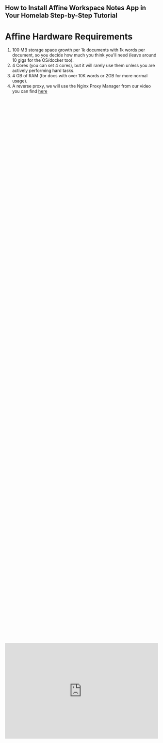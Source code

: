 ## How to Install Affine Workspace Notes App in Your Homelab  Step-by-Step Tutorial

# Affine Hardware Requirements

1.  100 MB storage space growth per 1k documents with 1k words per document, so you decide how much you think you'll need (leave around 10 gigs for the OS/docker too).
2.  4 Cores (you can set 4 cores), but it will rarely use them unless you are actively performing hard tasks.
3.  4 GB of RAM (for docs with over 10K words or 2GB for more normal usage).
4.  A reverse proxy, we will use the Nginx Proxy Manager from our video you can find [here](https://www.youtube.com/watch?v=DjKom4B4USo&ab_channel=LearnToHomeLab)

<div style="display: flex; justify-content: center; align-items: center; height: 100%;">
    <iframe width="560" height="315" src="https://www.youtube.com/embed/oUwv6MjE6BU?si=N1G55AGJzfQjs1Gp" frameborder="0" allow="accelerometer; autoplay; clipboard-write; encrypted-media; gyroscope; picture-in-picture" allowfullscreen></iframe>
</div>
-----

# Create LXC on Proxmox

Go ahead and create an LXC within your Proxmox environment with the recommended settings above.

# Install Docker/Docker Compose

1.  Install using the apt repo.

```
# Add Docker's official GPG key:
sudo apt-get update
sudo apt-get install ca-certificates curl
sudo install -m 0755 -d /etc/apt/keyrings
sudo curl -fsSL https://download.docker.com/linux/ubuntu/gpg -o /etc/apt/keyrings/docker.asc
sudo chmod a+r /etc/apt/keyrings/docker.asc

# Add the repository to Apt sources:
echo \
  "deb [arch=$(dpkg --print-architecture) signed-by=/etc/apt/keyrings/docker.asc] https://download.docker.com/linux/ubuntu \
  $(. /etc/os-release && echo "$VERSION_CODENAME") stable" | \
  sudo tee /etc/apt/sources.list.d/docker.list > /dev/null
sudo apt-get update
```

2.  Install the Docker packages.

```
sudo apt-get install docker-ce docker-ce-cli containerd.io docker-buildx-plugin docker-compose-plugin
```

Verify that the installation is successful by running the `hello-world` image:

```
sudo docker run hello-world
```

Verify the compose version:

```
docker compose version
```

# Installing Affine

It is best practice to create a dedicated directory for each Docker container to better backup data.

```
mkdir affine
cd affine
```

We are going to download the latest version of Affine

```
wget -O docker-compose.yml https://github.com/toeverything/affine/releases/latest/download/docker-compose.yml
```

A `.env` A file is required to configure Docker volumes, mapping them to a specific location where the user data will be persisted, and other required environment variables.

```
wget -O .env https://github.com/toeverything/affine/releases/latest/download/default.env.example
```

# Editing the .env file

Here is the default install you will see when you open the Affine .env file

```
# select a revision to deploy, available values: stable, beta, canary
AFFINE_REVISION=stable

# set the port for the server container it will expose the server on
PORT=3010

# set the host for the server for outgoing links
# AFFINE_SERVER_HTTPS=true
# AFFINE_SERVER_HOST=affine.yourdomain.com
# or
# AFFINE_SERVER_EXTERNAL_URL=https://affine.yourdomain.com

# position of the database data to persist
DB_DATA_LOCATION=~/.affine/self-host/postgres/pgdata
# position of the upload data(images, files, etc.) to persist
UPLOAD_LOCATION=~/.affine/self-host/storage
# position of the configuration files to persist
CONFIG_LOCATION=~/.affine/self-host/config

# database credentials
DB_USERNAME=affine
DB_PASSWORD=
DB_DATABASE=affine
```

You can access this configuration file with nano within your _Affine_ directory

```
nano .env
```

Change the following variables and uncomment them by removing the _#_ (pound sign) so you can access Affine exclusively over a secure connection:

```
AFFINE_SERVER_HTTPS=true
AFFINE_SERVER_HOST=affine.yourdomain.com
```

Now we can start Affine with the following Docker command:

```
docker compose down
docker compose up -d
```

# Adding Affine to Nginx Proxy Manager

Log in to your Nginx Proxy Manager and perform the following:

1.  Select _hosts_ from the top
2.  Select _proxy hosts_
3.  Select _Add proxy host_ top right
4.  Input the URL you set earlier in the .env file
5.  Add the IP address and put port 3010
6.  Leave the HTTP option as is
7.  Turn on websockets support
8.  Go to the SSL tab and add your SSL certificate
9.  Select _save_
10. Now, click the domain name in your

## You Will Log in with:

You will log in to the Affine admin with the */admin* subpage or **the normal page without it:**

```
http://<ip>:3010/admin
```

# Accept Affine Cloud

This error is not very clear, because this is self-hosted, it does not realize you are not connected to the cloud, so when it says sink with the cloud, it means it will store your data within your PostgreSQL database locally, because that is what is set in our config files by default.

# Upgrading Affine

If you ever need to update to the latest release, you can follow their documentation [here](https://docs.affine.pro/self-host-affine/install/upgrade)

All their related documentation can be found [here](https://docs.affine.pro/index)

## Follow Us on Social Media

[YouTube](https://www.youtube.com/@learntohomelab)

[Discord](https://discord.gg/6MsHSJWZpH)

[Reddit](https://www.reddit.com/r/learntohomelab/)

[Rumble](https://rumble.com/c/c-7585051)